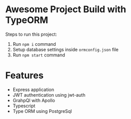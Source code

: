 # Awesome Project Build with TypeORM

Steps to run this project:

1. Run `npm i` command
2. Setup database settings inside `ormconfig.json` file
3. Run `npm start` command

# Features

- Express application
- JWT authentication using jwt-auth
- GrahpQl with Apollo
- Typescript
- Type ORM using PostgreSql
